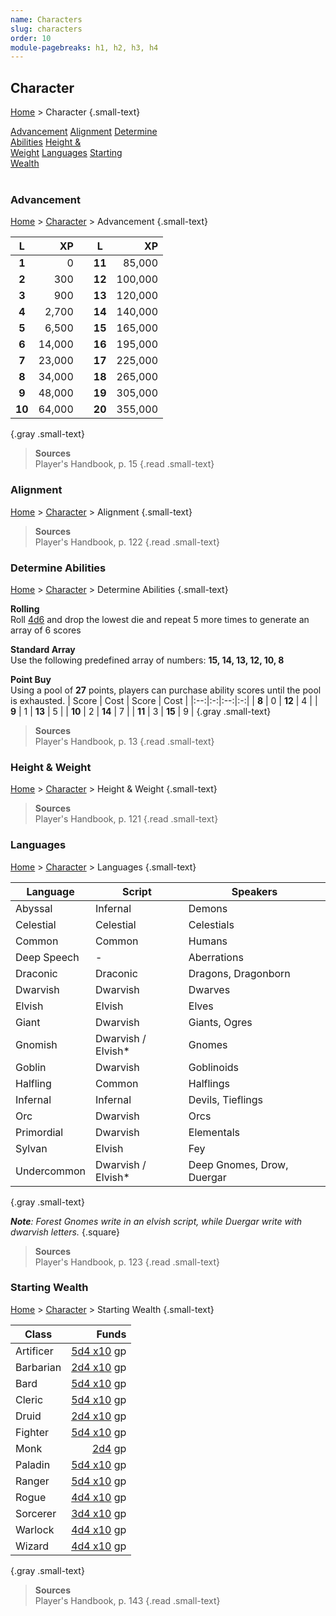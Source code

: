 ```yaml
---
name: Characters
slug: characters
order: 10
module-pagebreaks: h1, h2, h3, h4
---
```

## Character
[Home](home) > Character {.small-text}

<div id="menu-container">
    <a href="advancement">Advancement</a>
    <a href="alignment">Alignment</a>
    <a href="determine-abilities">Determine<br/> Abilities</a>
    <a href="height-and-weight">Height &<br/> Weight</a>
    <a href="languages">Languages</a>
    <a href="starting-wealth">Starting<br/> Wealth</a>
</div>
<br/>



### Advancement
[Home](home) > [Character](character) > Advancement {.small-text}

| L      | XP      | | L      | XP      |
|:------:|--------:|-|:------:|--------:|
|  **1** |       0 | | **11** |  85,000 |
|  **2** |     300 | | **12** | 100,000 |
|  **3** |     900 | | **13** | 120,000 |
|  **4** |   2,700 | | **14** | 140,000 |
|  **5** |   6,500 | | **15** | 165,000 |
|  **6** |  14,000 | | **16** | 195,000 |
|  **7** |  23,000 | | **17** | 225,000 |
|  **8** |  34,000 | | **18** | 265,000 |
|  **9** |  48,000 | | **19** | 305,000 |
| **10** |  64,000 | | **20** | 355,000 |
{.gray .small-text}

> **Sources** <br/>
> Player's Handbook, p. 15
{.read .small-text}



### Alignment
[Home](home) > [Character](character) > Alignment {.small-text}

> **Sources** <br/>
> Player's Handbook, p. 122
{.read .small-text}



### Determine Abilities
[Home](home) > [Character](character) > Determine Abilities {.small-text}

**Rolling**<br/>
Roll [4d6](/roll/4d6) and drop the lowest die and repeat 5 more times to generate an array of 6 scores

**Standard Array**<br/>
Use the following predefined array of numbers: **15, 14, 13, 12, 10, 8**

**Point Buy**<br/>
Using a pool of **27** points, players can purchase ability scores until the pool is exhausted.
| Score | Cost | Score | Cost |
|:--:|:-:|:--:|:-:|
|  **8** | 0 | **12** | 4 |
|  **9** | 1 | **13** | 5 |
| **10** | 2 | **14** | 7 |
| **11** | 3 | **15** | 9 |
{.gray .small-text}

> **Sources** <br/>
> Player's Handbook, p. 13
{.read .small-text}



### Height & Weight
[Home](home) > [Character](character) > Height & Weight {.small-text}

> **Sources** <br/>
> Player's Handbook, p. 121
{.read .small-text}



### Languages
[Home](home) > [Character](character) > Languages {.small-text}

| Language    | Script     | Speakers |
|-------------|------------|----------|
| Abyssal     | Infernal   | Demons |
| Celestial   | Celestial  | Celestials |
| Common      | Common     | Humans |
| Deep Speech | -          | Aberrations |
| Draconic    | Draconic   | Dragons, Dragonborn |
| Dwarvish    | Dwarvish   | Dwarves |
| Elvish      | Elvish     | Elves |
| Giant       | Dwarvish   | Giants, Ogres |
| Gnomish     | Dwarvish / Elvish* | Gnomes |
| Goblin      | Dwarvish   | Goblinoids |
| Halfling    | Common     | Halflings |
| Infernal    | Infernal   | Devils, Tieflings |
| Orc         | Dwarvish   | Orcs |
| Primordial  | Dwarvish   | Elementals |
| Sylvan      | Elvish     | Fey |
| Undercommon | Dwarvish / Elvish* | Deep Gnomes, Drow, Duergar |
{.gray .small-text}

***Note**: Forest Gnomes write in an elvish script, while Duergar write with dwarvish letters.*
{.square}

> **Sources** <br/>
> Player's Handbook, p. 123
{.read .small-text}



### Starting Wealth
[Home](home) > [Character](character) > Starting Wealth {.small-text}

| Class | Funds |
|-------|------:|
| Artificer | [5d4 x10](/roll/5d4x10) gp |
| Barbarian | [2d4 x10](/roll/2d4x10) gp |
| Bard      | [5d4 x10](/roll/5d4x10) gp |
| Cleric    | [5d4 x10](/roll/5d4x10) gp |
| Druid     | [2d4 x10](/roll/2d4x10) gp |
| Fighter   | [5d4 x10](/roll/5d4x10) gp |
| Monk      |         [2d4](/roll/2d4) gp |
| Paladin   | [5d4 x10](/roll/5d4x10) gp |
| Ranger    | [5d4 x10](/roll/5d4x10) gp |
| Rogue     | [4d4 x10](/roll/4d4x10) gp |
| Sorcerer  | [3d4 x10](/roll/3d4x10) gp |
| Warlock   | [4d4 x10](/roll/4d4x10) gp |
| Wizard    | [4d4 x10](/roll/4d4x10) gp |
{.gray .small-text}

> **Sources** <br/>
> Player's Handbook, p. 143
{.read .small-text}